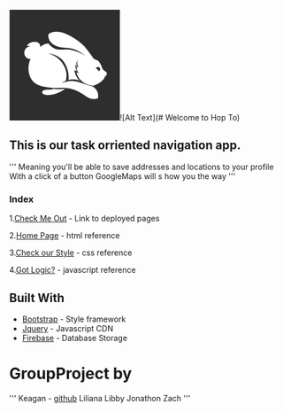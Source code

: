 ![hopto logo](assets/images/HopToLogo.png)![Alt Text](# Welcome to Hop To)
## This is our task orriented navigation app.
'''
Meaning you'll be able to save addresses and locations to your profile
With a click of a button GoogleMaps will s how you the way
'''


### Index
1.[Check Me Out](https://ohmez.github.io/GroupProject/) - Link to deployed pages

2.[Home Page](https://github.com/ohmez/GroupProject/blob/master/index.html) - html reference

3.[Check our Style](https://github.com/ohmez/GroupProject/blob/master/assets/css/style.css) - css reference

4.[Got Logic?](https://github.com/ohmez/GroupProject/blob/master/assets/javascript/logic.js) - javascript reference

## Built With
* [Bootstrap](https://getbootstrap.com/) - Style framework
* [Jquery](https://jquery.com/) - Javascript CDN
* [Firebase](https://firebase.google.com/) - Database Storage

# GroupProject by
'''
Keagan  - [github](https://github.com/ohmez/)
Liliana
Libby
Jonathon
Zach
'''
